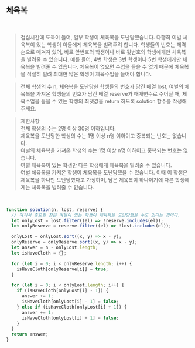 ## 체육복

<br/>

> 점심시간에 도둑이 들어, 일부 학생이 체육복을 도난당했습니다. 다행히 여벌 체육복이 있는 학생이 이들에게 체육복을 빌려주려 합니다. 학생들의 번호는 체격 순으로 매겨져 있어, 바로 앞번호의 학생이나 바로 뒷번호의 학생에게만 체육복을 빌려줄 수 있습니다. 예를 들어, 4번 학생은 3번 학생이나 5번 학생에게만 체육복을 빌려줄 수 있습니다. 체육복이 없으면 수업을 들을 수 없기 때문에 체육복을 적절히 빌려 최대한 많은 학생이 체육수업을 들어야 합니다. </br>

> 전체 학생의 수 n, 체육복을 도난당한 학생들의 번호가 담긴 배열 lost, 여벌의 체육복을 가져온 학생들의 번호가 담긴 배열 reserve가 매개변수로 주어질 때, 체육수업을 들을 수 있는 학생의 최댓값을 return 하도록 solution 함수를 작성해주세요. </br>

> 제한사항</br>
> 전체 학생의 수는 2명 이상 30명 이하입니다.</br>
> 체육복을 도난당한 학생의 수는 1명 이상 n명 이하이고 중복되는 번호는 없습니다.</br>
> 여벌의 체육복을 가져온 학생의 수는 1명 이상 n명 이하이고 중복되는 번호는 없습니다.</br>
> 여벌 체육복이 있는 학생만 다른 학생에게 체육복을 빌려줄 수 있습니다.</br>
> 여벌 체육복을 가져온 학생이 체육복을 도난당했을 수 있습니다. 이때 이 학생은 체육복을 하나만 도난당했다고 가정하며, 남은 체육복이 하나이기에 다른 학생에게는 체육복을 빌려줄 수 없습니다.</br>

<br/>

```js
function solution(n, lost, reserve) {
  // 여기서 중요한 점은 여벌이 있는 학생이 체육복을 도난당했을 수도 있다는 것이다.
  let onlyLost = lost.filter((el) => !reserve.includes(el));
  let onlyReserve = reserve.filter((el) => !lost.includes(el));

  onlyLost = onlyLost.sort((x, y) => x - y);
  onlyReserve = onlyReserve.sort((x, y) => x - y);
  let answer = n - onlyLost.length;
  let isHaveCloth = {};

  for (let i = 0; i < onlyReserve.length; i++) {
    isHaveCloth[onlyReserve[i]] = true;
  }

  for (let i = 0; i < onlyLost.length; i++) {
    if (isHaveCloth[onlyLost[i] - 1]) {
      answer += 1;
      isHaveCloth[onlyLost[i] - 1] = false;
    } else if (isHaveCloth[onlyLost[i] + 1]) {
      answer += 1;
      isHaveCloth[onlyLost[i] + 1] = false;
    }
  }
  return answer;
}
```
